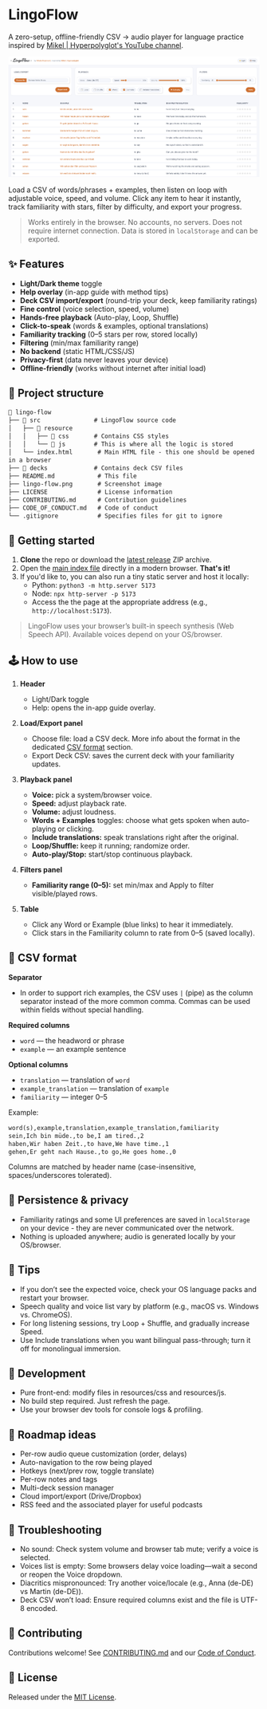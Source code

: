 # LingoFlow

A zero-setup, offline-friendly CSV → audio player for language practice inspired by [Mikel | Hyperpolyglot's YouTube channel](https://www.youtube.com/@NaturalLanguageLearning).

![LingoFlow screenshot](lingo-flow.png)

Load a CSV of words/phrases + examples, then listen on loop with adjustable voice, speed, and volume. Click any item to hear it instantly, track familiarity with stars, filter by difficulty, and export your progress.

> Works entirely in the browser. No accounts, no servers. Does not require internet connection. Data is stored in `localStorage` and can be exported.

## ✨ Features

* **Light/Dark theme** toggle
* **Help overlay** (in-app guide with method tips)
* **Deck CSV import/export** (round-trip your deck, keep familiarity ratings)
* **Fine control** (voice selection, speed, volume)
* **Hands-free playback** (Auto-play, Loop, Shuffle)
* **Click-to-speak** (words & examples, optional translations)
* **Familiarity tracking** (0–5 stars per row, stored locally)
* **Filtering** (min/max familiarity range)
* **No backend** (static HTML/CSS/JS)
* **Privacy-first** (data never leaves your device)
* **Offline-friendly** (works without internet after initial load)

## 📁 Project structure

```
📁 lingo-flow
├── 📁 src               # LingoFlow source code
│   ├── 📁 resource
│   │   ├── 📁 css       # Contains CSS styles
│   │   └── 📁 js        # This is where all the logic is stored
│   └── index.html       # Main HTML file - this one should be opened in a browser
├── 📁 decks             # Contains deck CSV files
├── README.md            # This file
├── lingo-flow.png       # Screenshot image
├── LICENSE              # License information
├── CONTRIBUTING.md      # Contribution guidelines
├── CODE_OF_CONDUCT.md   # Code of conduct
└── .gitignore           # Specifies files for git to ignore
```

## 🚀 Getting started

1. **Clone** the repo or download the [latest release](https://github.com/Nikolichnik/lingo-flow/releases) ZIP archive.
2. Open the [main index file](src/index.html) directly in a modern browser. **That's it!**
3. If you'd like to, you can also run a tiny static server and host it locally:
   * Python: `python3 -m http.server 5173`
   * Node: `npx http-server -p 5173`
   * Access the the page at the appropriate address (e.g., `http://localhost:5173`).

> LingoFlow uses your browser’s built-in speech synthesis (Web Speech API). Available voices depend on your OS/browser.

## 🕹️ How to use

1. **Header**
    * Light/Dark toggle
    * Help: opens the in-app guide overlay.

2. **Load/Export panel**
    * Choose file: load a CSV deck. More info about the format in the dedicated [CSV format](#📄-csv-format) section.
    * Export Deck CSV: saves the current deck with your familiarity updates.

3. **Playback panel**
    * **Voice:** pick a system/browser voice.
    * **Speed:** adjust playback rate.
    * **Volume:** adjust loudness.
    * **Words + Examples** toggles: choose what gets spoken when auto-playing or clicking.
    * **Include translations:** speak translations right after the original.
    * **Loop/Shuffle:** keep it running; randomize order.
    * **Auto-play/Stop:** start/stop continuous playback.

4. **Filters panel**
   * **Familiarity range (0–5):** set min/max and Apply to filter visible/played rows.

5. **Table**
    * Click any Word or Example (blue links) to hear it immediately.
    * Click stars in the Familiarity column to rate from 0–5 (saved locally).

## 📄 CSV format

**Separator**
* In order to support rich examples, the CSV uses `|` (pipe) as the column separator instead of the more common comma. Commas can be used within fields without special handling.

**Required columns**
* `word` — the headword or phrase
* `example` — an example sentence

**Optional columns**
* `translation` — translation of `word`
* `example_translation` — translation of `example`
* `familiarity` — integer 0–5

Example:

```csv
word(s),example,translation,example_translation,familiarity
sein,Ich bin müde.,to be,I am tired.,2
haben,Wir haben Zeit.,to have,We have time.,1
gehen,Er geht nach Hause.,to go,He goes home.,0
```

Columns are matched by header name (case-insensitive, spaces/underscores tolerated).

## 💾 Persistence & privacy

* Familiarity ratings and some UI preferences are saved in `localStorage` on your device - they are never communicated over the network.
* Nothing is uploaded anywhere; audio is generated locally by your OS/browser.

## 🧩 Tips

* If you don’t see the expected voice, check your OS language packs and restart your browser.
* Speech quality and voice list vary by platform (e.g., macOS vs. Windows vs. ChromeOS).
* For long listening sessions, try Loop + Shuffle, and gradually increase Speed.
* Use Include translations when you want bilingual pass-through; turn it off for monolingual immersion.

## 🧪 Development

* Pure front-end: modify files in resources/css and resources/js.
* No build step required. Just refresh the page.
* Use your browser dev tools for console logs & profiling.

## 🧭 Roadmap ideas

* Per-row audio queue customization (order, delays)
* Auto-navigation to the row being played
* Hotkeys (next/prev row, toggle translate)
* Per-row notes and tags
* Multi-deck session manager
* Cloud import/export (Drive/Dropbox)
* RSS feed and the associated player for useful podcasts

## 🐛 Troubleshooting

* No sound: Check system volume and browser tab mute; verify a voice is selected.
* Voices list is empty: Some browsers delay voice loading—wait a second or reopen the Voice dropdown.
* Diacritics mispronounced: Try another voice/locale (e.g., Anna (de-DE) vs Martin (de-DE)).
* Deck CSV won’t load: Ensure required columns exist and the file is UTF-8 encoded.

## 🤝 Contributing

Contributions welcome! See [CONTRIBUTING.md](CONTRIBUTING.md) and our [Code of Conduct](CODE_OF_CONDUCT.md).

## 📝 License

Released under the [MIT License](LICENSE).